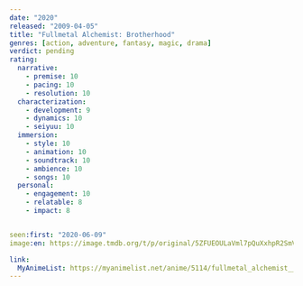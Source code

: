 ```yaml
---
date: "2020"
released: "2009-04-05"
title: "Fullmetal Alchemist: Brotherhood"
genres: [action, adventure, fantasy, magic, drama]
verdict: pending
rating:
  narrative:
    - premise: 10
    - pacing: 10
    - resolution: 10
  characterization:
    - development: 9
    - dynamics: 10
    - seiyuu: 10
  immersion:
    - style: 10
    - animation: 10
    - soundtrack: 10
    - ambience: 10
    - songs: 10
  personal:
    - engagement: 10
    - relatable: 8
    - impact: 8


seen:first: "2020-06-09"
image:en: https://image.tmdb.org/t/p/original/5ZFUEOULaVml7pQuXxhpR2SmVUw.jpg

link:
  MyAnimeList: https://myanimelist.net/anime/5114/fullmetal_alchemist__brotherhood/
---
```

